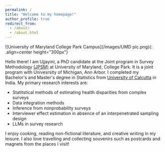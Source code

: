 ```yaml
---
permalink: /
title: "Welcome to my homepage!"
author_profile: true
redirect_from: 
  - /about/
  - /about.html
---
```




![University of Maryland College Park Campus](/images/UMD pic.png){: .align=center height="300px"}

Hello there! I am Ujjayini, a PhD candidate at the Joint program in Survey Methodology [(JPSM)](https://jpsm.umd.edu/) at University of Maryland, College Park. It is a joint program with Univesrsity of Michigan, Ann Arbor. I completed my Bachelor's and Master's degree in Statistics from [University of Calcutta](https://www.caluniv.ac.in/academic/Statistics.html) in India. My primary research interests are:
- Statitstical methods of estimating health disparities from complex surveys
- Data integration methods
- Inference from nonprobability surveys
- Interviewer effect estimation in absence of an interpenetrated sampling design
- LLMs in survey research

I enjoy cooking, reading non-fictional literature, and creative writing in my leisure. I also love travelling and collecting souvenirs such as postcards and magnets from the places I visit!


